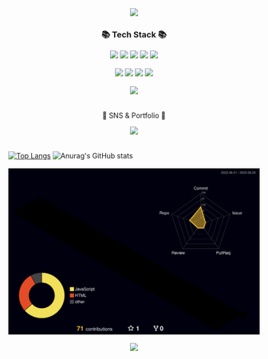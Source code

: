 <div align=center>
	<img src="https://capsule-render.vercel.app/api?type=waving&color=auto&height=220&section=header&text=Gugonggu%20Github&fontSize=80" />	
</div>
<div align=center>
	<h3>📚 Tech Stack 📚</h3>
	<img src="https://img.shields.io/badge/HTML5-E34F26?style=flat&logo=HTML5&logoColor=white" />
	<img src="https://img.shields.io/badge/CSS3-1572B6?style=flat&logo=CSS3&logoColor=white" />
	<img src="https://img.shields.io/badge/JavaScript-F7DF1E?style=flat&logo=JavaScript&logoColor=white" />
  <img src="https://img.shields.io/badge/Sass-CC6699?style=flat&logo=Sass&logoColor=white"/>
  <img src="https://img.shields.io/badge/React-61DAFB?style=flat&logo=React&logoColor=white"/>
  <br>
  <br>
  <img src="https://img.shields.io/badge/Node.js-339933?style=flat&logo=Node.js&logoColor=white"/>
  <img src="https://img.shields.io/badge/Express-000000?style=flat&logo=Express&logoColor=white"/>
  <img src="https://img.shields.io/badge/MongoDB-47A248?style=flat&logo=MongoDB&logoColor=white"/>
  <img src="https://img.shields.io/badge/Mongoose-880000?style=flat&logo=Mongoose&logoColor=white"/>
  <br>
  <br>
  <img src="https://img.shields.io/badge/Webpack-8DD6F9?style=flat&logo=Webpack&logoColor=white"/>
  <br>
  <br>
</div>
<div align=center>
	<p>🎨 SNS & Portfolio 🎨</p>
  <a href="https://gugonggu.tistory.com/">
		<img src="https://img.shields.io/badge/Tistory-000000?style=flat&logo=Tistory&logoColor=white" />
    <br>
    <br>
	</a>
</div>

[![Top Langs](https://github-readme-stats.vercel.app/api/top-langs/?username=gugonggu&layout=compact)](https://github.com/gugonggu/github-readme-stats)
![Anurag's GitHub stats](https://github-readme-stats.vercel.app/api?username=gugonggu&hide=contribs,prs,issues)
<br>
<br>
![](./profile-3d-contrib/profile-night-rainbow.svg)

<div align=center>
	<img src="https://capsule-render.vercel.app/api?type=waving&color=auto&height=220&section=footer" />
</div>
